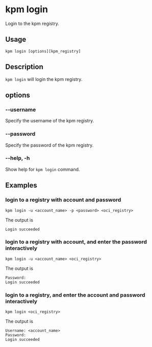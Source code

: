 # kpm login

Login to the kpm registry.

## Usage

```shell
kpm login [options][kpm_registry]
```

## Description

`kpm login` will login the kpm registry.

## options

### --username

Specify the username of the kpm registry.

### --password

Specify the password of the kpm registry.

### --help, -h

Show help for `kpm login` command.

## Examples

### login to a registry with account and password

```shell
kpm login -u <account_name> -p <password> <oci_registry>
```

The output is

```shell
Login succeeded
```

### login to a registry with account, and enter the password interactively

```shell
kpm login -u <account_name> <oci_registry>
```

The output is

```shell
Password:
Login succeeded
```

### login to a registry, and enter the account and password interactively

```shell
kpm login <oci_registry>
```

The output is

```shell
Username: <account_name>
Password:
Login succeeded
```
